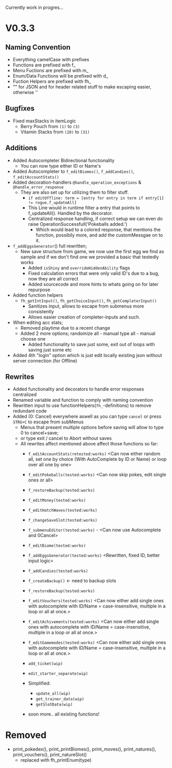 Currently work in progres...
# V0.3.3

## Naming Convention
- Everything camelCase with prefixes
- Functions are prefixed with f_
- Menu Fuctions are prefixed with m_
- Enum/Data Functions will be prefixed with d_
- Fuction Helpers are prefixed with fh_
- "" for JSON and for header related stuff to make escaping easier, otherwise ''

## Bugfixes
- Fixed maxStacks in itemLogic
  - Berry Pouch from `(1)` to `(3)`
  - Vitamin Stacks from `(20)` to `(31)`

## Additions
- Added Autocompleter Bidirectional functionality
  - You can now type either ID or Name's
- Added Autocompleter to `f_editBiomes()`, `f_addCandies()`, `f_editAccountStats()`
- Added decoration-handlers `@handle_operation_exceptions` & `@handle_error_response`
  - They are also set up for utilizing them to filter stuff.
    - ```if editOffline: term = [entry for entry in term if entry[1] != rogue.f_updateAll]```
    - This Line would in runtime filter a entry that points to f_updateAll(). Handled by the decorator.
    - Centralized response handling, if correct setup we can even do raise OperationSuccessfull('Pokeballs added.')
      - Which would lead to a colored response, that mentions the function, possibily more, and add the customMessgae on to it.
- `f_addEggsGenerator`() full rewritten;
  - New save structure from game, we now use the first egg we find as sample and if we don't find one we provided a basic that testedly works
    - Added `isShiny` and `overrideHiddenAbility` flags
    - Fixed calculation errors that were only valid ID's due to a bug, now they are all correct
    - Added sourcecode and more hints to whats going on for later repurpose
- Added function helpers
  - `fh_getIntInput()`, `fh_getChoiceInput()`, `fh_getCompleterInput()`
    - Sanitizes input, allows to escape from submenus more consistently
    - Allows easier creation of completer-inputs and such.
- When editing acc stats;
  - Removed playtime due to a recent change
  - Added 2 more options; randomize all - manual type all - manual choose one
    - Added functionality to save just some, exit out of loops with saving just some etc
- Added 4th "login" option which is just edit locally existing json without server connection (for Offline)

## Rewrites
- Added functionality and decorators to handle error responses centralized
- Renamed  variable and function to comply with naming convention
- Rewritten input to use functionHelpers(`fh_`-definitions) to remove redundant code
- Added (0: Cancel) everywhere aswell as you can type `cancel` or press `STRG+C` to escape from subMenus
  - Menus that present multiple options before saving will allow to type 0 to cancel+save;
  - or type exit / cancel to Abort without saves
  - All rewrites affect mentioned above affect those functions so far:
    - `f_editAccountStats(retested:works)` <Can now either random all, set one by choice (With AutoComplete by ID or Name) or loop over all one by one>
    - `f_editPokeballs(tested:works)` <Can now skip pokes, edit single ones or all> <Can now also skip choices>
    - `f_restoreBackup(tested:works)` 
    - `f_editMoney(tested:works)` <Adjusted to new input handlers>
    - `f_editHatchWaves(tested:works)` <Adjusted to new input handlers>
    - `f_changeSaveSlot(tested:works)` <Can now change Slots directly>
    - `f_submenuEditor(tested:works)` - <Can now use Autocomplete and 0Cancel>
    - `f_editBiome(tested:works)` <Can now type ID or Biome for autocomplete = case-insensitive, with autocompleter>
    - `f_addEggsGenerator(tested:works)` <Rewritten, fixed ID, better input logic>
    - `f_addCandies(tested:works)` 
    - `f_createBackup()` <- need to backup slots
    - `f_restoreBackup(tested:works)` <Should automatically recognize slot backups too>
    - `f_editVouchers(tested:works)` <Can now either add single ones with autocomplete with ID/Name = case-insensitive, multiple in a loop or all at once.>
    - `f_editAchivements(tested:works)` <Can now either add single ones with autocomplete with ID/Name = case-insensitive, multiple in a loop or all at once.>

    - `f_editGamemodes(tested:works)` <Can now either add single ones with autocomplete with ID/Name = case-insensitive, multiple in a loop or all at once.>
    - `add_ticket(wip)`
    - `edit_starter_separate(wip)`

    - Simplified:
      - `update_all(wip)`
      - `get_trainer_data(wip)`
      - `getSlotData(wip)`
    - soon more.. all existing functions!


# Removed
- print_pokedex(), print_printBiomes(), print_moves(), print_natures(), print_vouchers(), print_natureSlot()
  - replaced with fh_printEnum(type)